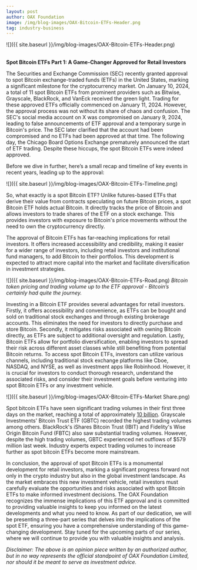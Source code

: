 ```yaml
---
layout: post
author: OAX Foundation
image: /img/blog-images/OAX-Bitcoin-ETFs-Header.png
tag: industry-business
---
```


![]({{ site.baseurl }}/img/blog-images/OAX-Bitcoin-ETFs-Header.png)

<br><b>Spot Bitcoin ETFs Part 1: A Game-Changer Approved for Retail Investors</b>

The Securities and Exchange Commission (SEC) recently granted approval to spot Bitcoin exchange-traded funds (ETFs) in the United States, marking a significant milestone for the cryptocurrency market. On January 10, 2024, a total of 11 spot Bitcoin ETFs from prominent providers such as Bitwise, Grayscale, BlackRock, and VanEck received the green light. Trading for these approved ETFs officially commenced on January 11, 2024. However, the approval process was not without its share of chaos and confusion. The SEC's social media account on X was compromised on January 9, 2024, leading to false announcements of ETF approval and a temporary surge in Bitcoin's price. The SEC later clarified that the account had been compromised and no ETFs had been approved at that time. The following day, the Chicago Board Options Exchange prematurely announced the start of ETF trading. Despite these hiccups, the spot Bitcoin ETFs were indeed approved.

Before we dive in further, here’s a small recap and timeline of key events in recent years, leading up to the approval:

![]({{ site.baseurl }}/img/blog-images/OAX-Bitcoin-ETFs-Timeline.png)

So, what exactly is a spot Bitcoin ETF? Unlike futures-based ETFs that derive their value from contracts speculating on future Bitcoin prices, a spot Bitcoin ETF holds actual Bitcoin. It directly tracks the price of Bitcoin and allows investors to trade shares of the ETF on a stock exchange. This provides investors with exposure to Bitcoin's price movements without the need to own the cryptocurrency directly. 

The approval of Bitcoin ETFs has far-reaching implications for retail investors. It offers increased accessibility and credibility, making it easier for a wider range of investors, including retail investors and institutional fund managers, to add Bitcoin to their portfolios. This development is expected to attract more capital into the market and facilitate diversification in investment strategies.

![]({{ site.baseurl }}/img/blog-images/OAX-Bitcoin-ETFs-Road.png)
<i>Bitcoin token pricing and trading volume up to the ETF approval - Bitcoin’s certainly had quite the journey.</i>

Investing in a Bitcoin ETF provides several advantages for retail investors. Firstly, it offers accessibility and convenience, as ETFs can be bought and sold on traditional stock exchanges and through existing brokerage accounts. This eliminates the need for investors to directly purchase and store Bitcoin. Secondly, it mitigates risks associated with owning Bitcoin directly, as ETFs are subject to additional oversight and regulation. Lastly, Bitcoin ETFs allow for portfolio diversification, enabling investors to spread their risk across different asset classes while still benefiting from potential Bitcoin returns.
To access spot Bitcoin ETFs, investors can utilize various channels, including traditional stock exchange platforms like Cboe, NASDAQ, and NYSE, as well as investment apps like Robinhood. However, it is crucial for investors to conduct thorough research, understand the associated risks, and consider their investment goals before venturing into spot Bitcoin ETFs or any investment vehicle.

![]({{ site.baseurl }}/img/blog-images/OAX-Bitcoin-ETFs-Market Share.png)

Spot bitcoin ETFs have seen significant trading volumes in their first three days on the market, reaching a total of approximately <a href="https://blockworks.co/news/bitcoin-etf-trading-day-3">10 billion</a>. Grayscale Investments' Bitcoin Trust ETF (GBTC) recorded the highest trading volumes among others. BlackRock's iShares Bitcoin Trust (IBIT) and Fidelity's Wise Origin Bitcoin Fund (FBTC) also saw substantial trading volumes. However, despite the high trading volumes, GBTC experienced net outflows of $579 million last week. Industry experts expect trading volumes to increase further as spot bitcoin ETFs become more mainstream.

In conclusion, the approval of spot Bitcoin ETFs is a monumental development for retail investors, marking a significant progress forward not only in the crypto industry but also in the global investment landscape. As the market embraces this new investment vehicle, retail investors must carefully evaluate the opportunities and risks associated with spot Bitcoin ETFs to make informed investment decisions.
The OAX Foundation recognizes the immense implications of this ETF approval and is committed to providing valuable insights to keep you informed on the latest developments and what you need to know. As part of our dedication, we will be presenting a three-part series that delves into the implications of the spot ETF, ensuring you have a comprehensive understanding of this game-changing development. Stay tuned for the upcoming parts of our series, where we will continue to provide you with valuable insights and analysis.


<i>Disclaimer: The above is an opinion piece written by an authorized author, but in no way represents the official standpoint of OAX Foundation Limited, nor should it be meant to serve as investment advice.</i>


